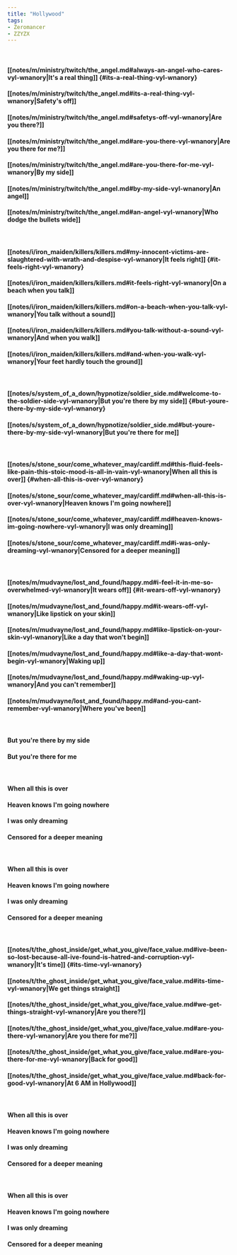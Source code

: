 ```yaml
---
title: "Hollywood"
tags:
- Zeromancer
- ZZYZX
---
```

&nbsp;
#### [[notes/m/ministry/twitch/the_angel.md#always-an-angel-who-cares-vyl-wnanory|It's a real thing]] {#its-a-real-thing-vyl-wnanory}
#### [[notes/m/ministry/twitch/the_angel.md#its-a-real-thing-vyl-wnanory|Safety's off]]
#### [[notes/m/ministry/twitch/the_angel.md#safetys-off-vyl-wnanory|Are you there?]]
#### [[notes/m/ministry/twitch/the_angel.md#are-you-there-vyl-wnanory|Are you there for me?]]
#### [[notes/m/ministry/twitch/the_angel.md#are-you-there-for-me-vyl-wnanory|By my side]]
#### [[notes/m/ministry/twitch/the_angel.md#by-my-side-vyl-wnanory|An angel]]
#### [[notes/m/ministry/twitch/the_angel.md#an-angel-vyl-wnanory|Who dodge the bullets wide]]
&nbsp;
#### [[notes/i/iron_maiden/killers/killers.md#my-innocent-victims-are-slaughtered-with-wrath-and-despise-vyl-wnanory|It feels right]] {#it-feels-right-vyl-wnanory}
#### [[notes/i/iron_maiden/killers/killers.md#it-feels-right-vyl-wnanory|On a beach when you talk]]
#### [[notes/i/iron_maiden/killers/killers.md#on-a-beach-when-you-talk-vyl-wnanory|You talk without a sound]]
#### [[notes/i/iron_maiden/killers/killers.md#you-talk-without-a-sound-vyl-wnanory|And when you walk]]
#### [[notes/i/iron_maiden/killers/killers.md#and-when-you-walk-vyl-wnanory|Your feet hardly touch the ground]]
&nbsp;
#### [[notes/s/system_of_a_down/hypnotize/soldier_side.md#welcome-to-the-soldier-side-vyl-wnanory|But you're there by my side]] {#but-youre-there-by-my-side-vyl-wnanory}
#### [[notes/s/system_of_a_down/hypnotize/soldier_side.md#but-youre-there-by-my-side-vyl-wnanory|But you're there for me]]
&nbsp;
#### [[notes/s/stone_sour/come_whatever_may/cardiff.md#this-fluid-feels-like-pain-this-stoic-mood-is-all-in-vain-vyl-wnanory|When all this is over]] {#when-all-this-is-over-vyl-wnanory}
#### [[notes/s/stone_sour/come_whatever_may/cardiff.md#when-all-this-is-over-vyl-wnanory|Heaven knows I'm going nowhere]]
#### [[notes/s/stone_sour/come_whatever_may/cardiff.md#heaven-knows-im-going-nowhere-vyl-wnanory|I was only dreaming]]
#### [[notes/s/stone_sour/come_whatever_may/cardiff.md#i-was-only-dreaming-vyl-wnanory|Censored for a deeper meaning]]
&nbsp;
#### [[notes/m/mudvayne/lost_and_found/happy.md#i-feel-it-in-me-so-overwhelmed-vyl-wnanory|It wears off]] {#it-wears-off-vyl-wnanory}
#### [[notes/m/mudvayne/lost_and_found/happy.md#it-wears-off-vyl-wnanory|Like lipstick on your skin]]
#### [[notes/m/mudvayne/lost_and_found/happy.md#like-lipstick-on-your-skin-vyl-wnanory|Like a day that won't begin]]
#### [[notes/m/mudvayne/lost_and_found/happy.md#like-a-day-that-wont-begin-vyl-wnanory|Waking up]]
#### [[notes/m/mudvayne/lost_and_found/happy.md#waking-up-vyl-wnanory|And you can't remember]]
#### [[notes/m/mudvayne/lost_and_found/happy.md#and-you-cant-remember-vyl-wnanory|Where you've been]]
&nbsp;
#### But you're there by my side
#### But you're there for me
&nbsp;
#### When all this is over
#### Heaven knows I'm going nowhere
#### I was only dreaming
#### Censored for a deeper meaning
&nbsp;
#### When all this is over
#### Heaven knows I'm going nowhere
#### I was only dreaming
#### Censored for a deeper meaning
&nbsp;
#### [[notes/t/the_ghost_inside/get_what_you_give/face_value.md#ive-been-so-lost-because-all-ive-found-is-hatred-and-corruption-vyl-wnanory|It's time]] {#its-time-vyl-wnanory}
#### [[notes/t/the_ghost_inside/get_what_you_give/face_value.md#its-time-vyl-wnanory|We get things straight]]
#### [[notes/t/the_ghost_inside/get_what_you_give/face_value.md#we-get-things-straight-vyl-wnanory|Are you there?]]
#### [[notes/t/the_ghost_inside/get_what_you_give/face_value.md#are-you-there-vyl-wnanory|Are you there for me?]]
#### [[notes/t/the_ghost_inside/get_what_you_give/face_value.md#are-you-there-for-me-vyl-wnanory|Back for good]]
#### [[notes/t/the_ghost_inside/get_what_you_give/face_value.md#back-for-good-vyl-wnanory|At 6 AM in Hollywood]]
&nbsp;
#### When all this is over
#### Heaven knows I'm going nowhere
#### I was only dreaming
#### Censored for a deeper meaning
&nbsp;
#### When all this is over
#### Heaven knows I'm going nowhere
#### I was only dreaming
#### Censored for a deeper meaning
